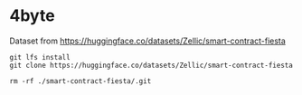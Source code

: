 # 4byte

Dataset from <https://huggingface.co/datasets/Zellic/smart-contract-fiesta>

```console
git lfs install
git clone https://huggingface.co/datasets/Zellic/smart-contract-fiesta
```

```console
rm -rf ./smart-contract-fiesta/.git
```

